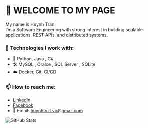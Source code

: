 # 👋 WELCOME TO MY PAGE

My name is Huynh Tran.  
I’m a Software Engineering with strong interest in building scalable applications, REST APIs, and distributed systems.

### 🔧 Technologies I work with:
- 🧠 Python, Java , C#
- 🛠️ MySQL , Oralce , SQL Server , SQLite
- ☁️ Docker, Git, CI/CD

### 📫 How to reach me:
- [LinkedIn](https://www.linkedin.com/in/hu%E1%BB%B3nh-tr%E1%BA%A7n-671a69371/)
- [Facebook](https://www.facebook.com/huynh.van.tran.283464)
- 📧 Email: huynhtv.it.vn@gmail.com

![GitHub Stats](https://github-readme-stats.vercel.app/api?username=huynhtv16&show_icons=true&theme=radical)
